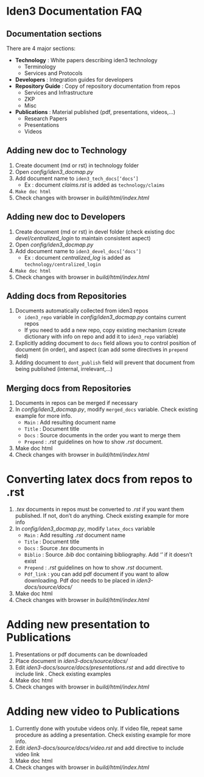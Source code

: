# Iden3 Documentation FAQ

## Documentation sections
There are 4 major sections:

- **Technology** : White papers describing iden3 technology
	- Terminology
	- Services and Protocols
- **Developers** : Integration guides for developers
- **Repository Guide** : Copy of repository documentation from repos
	- Services and Infrastructure
	- ZKP
	- Misc
- **Publications** : Material published (pdf, presentations, videos,...)
	- Research Papers
	- Presentations
	- Videos

## Adding new doc to Technology

1. Create document (md or rst) in technology folder
2. Open *config/iden3_docmap.py*
3. Add document name to `iden3_tech_docs[‘docs’]`
   - Ex : document *claims.rst* is added as `technology/claims`
4. `Make doc html`
5. Check changes with browser in *build/html/index.html*


## Adding new doc to Developers

1.  Create document (md or rst) in devel folder (check existing doc *devel/centralized_login* to maintain consistent aspect)
2. Open *config/iden3_docmap.py*
3. Add document name to `iden3_devel_docs[‘docs’]`
   - Ex : document *centralized_log* is added as `technology/centralized_login`
4. `Make doc html`
5. Check changes with browser in *build/html/index.html*


## Adding docs from Repositories

1. Documents automatically collected from iden3 repos
   - `iden3_repo` variable in *config/iden3_docmap.py* contains current repos
   - If you need to add a new repo, copy existing mechanism (create dictionary with info on repo and add it to `iden3_repo` variable)
2. Explicitly adding document to  `docs` field allows you to control position of document (in order), and aspect (can add some directives in `prepend` field)
3. Adding document to `dont_publish` field will prevent that document from being published (internal, irrelevant,...)


## Merging docs from Repositories

1. Documents in repos can be merged if necessary
2. In *config/iden3_docmap.py*, modify `merged_docs` variable. Check existing example for more info.
   - `Main` : Add resulting document name
   - `Title` : Document title
   - `Docs` : Source documents in the order you want to merge them
   - `Prepend` :  *.rst* guidelines on how to show *.rst*  document. 
3. Make doc html
4. Check changes with browser in *build/html/index.html*

# Converting latex docs from repos to .rst
1. *.tex* documents in repos must be converted to *.rst* if you want them published. If not, don’t do anything. Check existing example for more info
2. In *config/iden3_docmap.py*, modify `latex_docs` variable
   - `Main` : Add resulting  *.rst*  document name
   - `Title` : Document title
   - `Docs` : Source *.tex* documents in 
   - `Biblio` : Source *.bib* doc containing bibliography. Add ‘’ if it doesn’t exist
   - `Prepend` :  *.rst* guidelines on how to show *.rst* document. 
   - `Pdf_link` :  you can add pdf document if you want to allow downloading. Pdf doc needs to be placed  in *iden3-docs/source/docs/*
3. Make doc html
4. Check changes with browser in *build/html/index.html*

# Adding new presentation to Publications
1. Presentations or pdf documents can be downloaded
2. Place document in *iden3-docs/source/docs/*
3. Edit *iden3-docs/source/docs/presentations.rst* and add directive to include link . Check existing examples 
4. Make doc html
5. Check changes with browser in *build/html/index.html*

# Adding new video to Publications 
1. Currently done with youtube videos only. If video file, repeat same procedure as adding a presentation. Check existing example for more info.
2. Edit *iden3-docs/source/docs/video.rst* and add directive to include video link 
3. Make doc html
4. Check changes with browser in *build/html/index.html*

